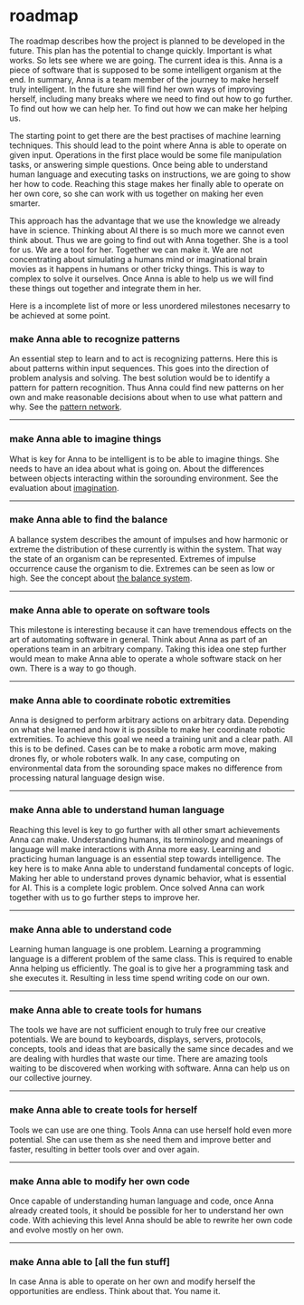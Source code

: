 # roadmap
The roadmap describes how the project is planned to be developed in the future.
This plan has the potential to change quickly. Important is what works. So lets
see where we are going. The current idea is this. Anna is a piece of software
that is supposed to be some intelligent organism at the end. In summary, Anna
is a team member of the journey to make herself truly intelligent. In the
future she will find her own ways of improving herself, including many breaks
where we need to find out how to go further. To find out how we can help her.
To find out how we can make her helping us.

The starting point to get there are the best practises of machine learning
techniques. This should lead to the point where Anna is able to operate on
given input. Operations in the first place would be some file manipulation
tasks, or answering simple questions. Once being able to understand human
language and executing tasks on instructions, we are going to show her how to
code. Reaching this stage makes her finally able to operate on her own core, so
she can work with us together on making her even smarter.

This approach has the advantage that we use the knowledge we already have in
science. Thinking about AI there is so much more we cannot even think about.
Thus we are going to find out with Anna together. She is a tool for us. We are
a tool for her. Together we can make it. We are not concentrating about
simulating a humans mind or imaginational brain movies as it happens in humans
or other tricky things. This is way to complex to solve it ourselves. Once Anna
is able to help us we will find these things out together and integrate them in
her.

Here is a incomplete list of more or less unordered milestones necesarry to be
achieved at some point.

### make Anna able to recognize patterns
An essential step to learn and to act is recognizing patterns. Here this is
about patterns within input sequences. This goes into the direction of problem
analysis and solving. The best solution would be to identify a pattern for
pattern recognition. Thus Anna could find new patterns on her own and make
reasonable decisions about when to use what pattern and why. See the [pattern
network](https://godoc.org/github.com/xh3b4sd/anna/net/pat).

---

### make Anna able to imagine things
What is key for Anna to be intelligent is to be able to imagine things. She
needs to have an idea about what is going on. About the differences between
objects interacting within the sorounding environment. See the evaluation about
[imagination](/doc/evaluation/imagination.md).

---

### make Anna able to find the balance
A ballance system describes the amount of impulses and how harmonic or extreme
the distribution of these currently is within the system. That way the state of
an organism can be represented. Extremes of impulse occurrence cause the
organism to die. Extremes can be seen as low or high. See the concept about
[the balance system](/doc/evaluation/imagination.md#balance_system).

---

### make Anna able to operate on software tools
This milestone is interesting because it can have tremendous effects on the art
of automating software in general. Think about Anna as part of an operations
team in an arbitrary company. Taking this idea one step further would mean to
make Anna able to operate a whole software stack on her own. There is a way to
go though.

---

### make Anna able to coordinate robotic extremities
Anna is designed to perform arbitrary actions on arbitrary data. Depending on
what she learned and how it is possible to make her coordinate robotic
extremities. To achieve this goal we need a training unit and a clear path. All
this is to be defined. Cases can be to make a robotic arm move, making drones
fly, or whole roboters walk. In any case, computing on environmental data from
the sorounding space makes no difference from processing natural language
design wise.

---

### make Anna able to understand human language
Reaching this level is key to go further with all other smart achievements Anna
can make. Understanding humans, its terminology and meanings of language will
make interactions with Anna more easy. Learning and practicing human language
is an essential step towards intelligence. The key here is to make Anna able to
understand fundamental concepts of logic. Making her able to understand proves
dynamic behavior, what is essential for AI. This is a complete logic problem.
Once solved Anna can work together with us to go further steps to improve her.

---

### make Anna able to understand code
Learning human language is one problem. Learning a programming language is a
different problem of the same class. This is required to enable Anna helping us
efficiently. The goal is to give her a programming task and she executes it.
Resulting in less time spend writing code on our own.

---

### make Anna able to create tools for humans
The tools we have are not sufficient enough to truly free our creative
potentials. We are bound to keyboards, displays, servers, protocols, concepts,
tools and ideas that are basically the same since decades and we are dealing
with hurdles that waste our time. There are amazing tools waiting to be
discovered when working with software. Anna can help us on our collective
journey.

---

### make Anna able to create tools for herself
Tools we can use are one thing. Tools Anna can use herself hold even more
potential. She can use them as she need them and improve better and faster,
resulting in better tools over and over again.

---

### make Anna able to modify her own code
Once capable of understanding human language and code, once Anna already
created tools, it should be possible for her to understand her own code. With
achieving this level Anna should be able to rewrite her own code and evolve
mostly on her own.

---

### make Anna able to [all the fun stuff]
In case Anna is able to operate on her own and modify herself the opportunities
are endless. Think about that. You name it.
